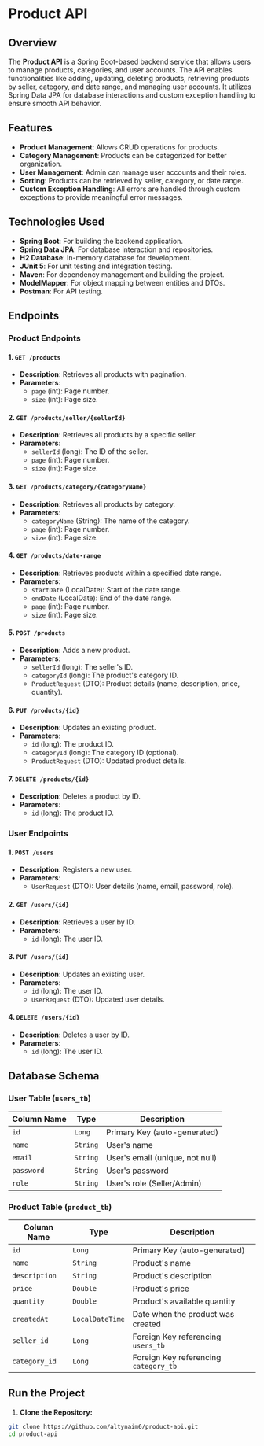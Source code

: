 # Product API

## Overview

The **Product API** is a Spring Boot-based backend service that allows users to manage products, categories, and user accounts. The API enables functionalities like adding, updating, deleting products, retrieving products by seller, category, and date range, and managing user accounts. It utilizes Spring Data JPA for database interactions and custom exception handling to ensure smooth API behavior.

## Features

- **Product Management**: Allows CRUD operations for products.
- **Category Management**: Products can be categorized for better organization.
- **User Management**: Admin can manage user accounts and their roles.
- **Sorting**: Products can be retrieved by seller, category, or date range.
- **Custom Exception Handling**: All errors are handled through custom exceptions to provide meaningful error messages.

## Technologies Used

- **Spring Boot**: For building the backend application.
- **Spring Data JPA**: For database interaction and repositories.
- **H2 Database**: In-memory database for development.
- **JUnit 5**: For unit testing and integration testing.
- **Maven**: For dependency management and building the project.
- **ModelMapper**: For object mapping between entities and DTOs.
- **Postman**: For API testing.

## Endpoints

### Product Endpoints

#### 1. `GET /products`
- **Description**: Retrieves all products with pagination.
- **Parameters**:
    - `page` (int): Page number.
    - `size` (int): Page size.

#### 2. `GET /products/seller/{sellerId}`
- **Description**: Retrieves all products by a specific seller.
- **Parameters**:
    - `sellerId` (long): The ID of the seller.
    - `page` (int): Page number.
    - `size` (int): Page size.

#### 3. `GET /products/category/{categoryName}`
- **Description**: Retrieves all products by category.
- **Parameters**:
    - `categoryName` (String): The name of the category.
    - `page` (int): Page number.
    - `size` (int): Page size.

#### 4. `GET /products/date-range`
- **Description**: Retrieves products within a specified date range.
- **Parameters**:
    - `startDate` (LocalDate): Start of the date range.
    - `endDate` (LocalDate): End of the date range.
    - `page` (int): Page number.
    - `size` (int): Page size.

#### 5. `POST /products`
- **Description**: Adds a new product.
- **Parameters**:
    - `sellerId` (long): The seller's ID.
    - `categoryId` (long): The product's category ID.
    - `ProductRequest` (DTO): Product details (name, description, price, quantity).

#### 6. `PUT /products/{id}`
- **Description**: Updates an existing product.
- **Parameters**:
    - `id` (long): The product ID.
    - `categoryId` (long): The category ID (optional).
    - `ProductRequest` (DTO): Updated product details.

#### 7. `DELETE /products/{id}`
- **Description**: Deletes a product by ID.
- **Parameters**:
    - `id` (long): The product ID.

### User Endpoints

#### 1. `POST /users`
- **Description**: Registers a new user.
- **Parameters**:
    - `UserRequest` (DTO): User details (name, email, password, role).

#### 2. `GET /users/{id}`
- **Description**: Retrieves a user by ID.
- **Parameters**:
    - `id` (long): The user ID.

#### 3. `PUT /users/{id}`
- **Description**: Updates an existing user.
- **Parameters**:
    - `id` (long): The user ID.
    - `UserRequest` (DTO): Updated user details.

#### 4. `DELETE /users/{id}`
- **Description**: Deletes a user by ID.
- **Parameters**:
    - `id` (long): The user ID.

## Database Schema

### User Table (`users_tb`)

| Column Name | Type       | Description                       |
|-------------|------------|-----------------------------------|
| `id`        | `Long`     | Primary Key (auto-generated)      |
| `name`      | `String`   | User's name                       |
| `email`     | `String`   | User's email (unique, not null)   |
| `password`  | `String`   | User's password                   |
| `role`      | `String`   | User's role (Seller/Admin)        |

### Product Table (`product_tb`)

| Column Name | Type             | Description                             |
|-------------|------------------|-----------------------------------------|
| `id`        | `Long`           | Primary Key (auto-generated)            |
| `name`      | `String`         | Product's name                          |
| `description`| `String`        | Product's description                   |
| `price`     | `Double`         | Product's price                         |
| `quantity`  | `Double`         | Product's available quantity            |
| `createdAt` | `LocalDateTime`  | Date when the product was created       |
| `seller_id` | `Long`           | Foreign Key referencing `users_tb`      |
| `category_id`| `Long`          | Foreign Key referencing `category_tb`   |

## Run the Project

1. **Clone the Repository:**

```bash
git clone https://github.com/altynaim6/product-api.git
cd product-api
